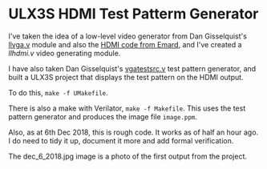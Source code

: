 # ULX3S HDMI Test Patterm Generator

I've taken the idea of a low-level video generator from Dan Gisselquist's
[llvga.v](https://github.com/ZipCPU/vgasim/blob/master/rtl/llvga.v) module
and also the
[HDMI code from Emard](https://github.com/DoctorWkt/Verilog_tic-tac-toe/tree/master/HDMI), and I've created a _llhdmi.v_ video generating module.

I have also taken Dan Gisselquist's
[vgatestsrc.v](https://github.com/ZipCPU/vgasim/blob/master/rtl/vgatestsrc.v)
test pattern generator, and built a ULX3S project that displays the test
pattern on the HDMI output.

To do this, ```make -f UMakefile```.

There is also a make with Verilator, ```make -f Makefile```. This uses the
test pattern generator and produces the image file ```image.ppm```.

Also, as at 6th Dec 2018, this is rough code. It works as of half an hour
ago. I do need to tidy it up, document it more and add formal verification.

The dec_6_2018.jpg image is a photo of the first output from the project.
